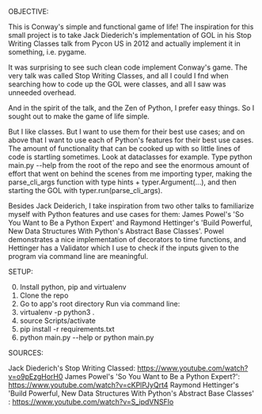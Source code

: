 OBJECTIVE: 

This is Conway's simple and functional game of life! The inspiration for this small project is to take Jack Diederich's implementation of GOL in his Stop Writing Classes talk from Pycon US in 2012 and actually implement it in something, i.e. pygame.

It was surprising to see such clean code implement Conway's game. The very talk was called Stop Writing Classes, and all I could I fnd when searching how to code up the GOL were classes,
and all I saw was unneeded overhead. 

And in the spirit of the talk, and the Zen of Python, I prefer easy things. So I sought out to make the game of life simple.

But I like classes. But I want to use them for their best use cases; and on above that I want to use each of Python's features for their best use cases. The amount of functionality that can be cooked up with so little lines of code is startling sometimes. Look at dataclasses for example. Type python main.py --help from the root of the repo and see the enormous amount of effort that went on behind the scenes from me importing typer, making the parse_cli_args function with type hints + typer.Argument(...), and then starting the GOL with typer.run(parse_cli_args).

Besides Jack Deiderich, I take inspiration from two other talks to familiarize myself with Python features and use cases for them: James Powel's 'So You Want to Be a Python Expert' and Raymond Hettinger's 'Build Powerful, New Data Structures With Python's Abstract Base Classes'. Powel demonstrates a nice implementation of decorators to time functions, and Hettinger has a Validator which I use to check if the inputs given to the program via command line are meaningful.  

SETUP:

0. Install python, pip and virtualenv
1. Clone the repo
2. Go to app's root directory 
Run via command line: 
3. virtualenv -p python3 .
4. source Scripts/activate
5. pip install -r requirements.txt
6. python main.py --help or python main.py

SOURCES:

Jack Diederich's Stop Writing Classed: https://www.youtube.com/watch?v=o9pEzgHorH0
James Powel's 'So You Want to Be a Python Expert?': https://www.youtube.com/watch?v=cKPlPJyQrt4
Raymond Hettinger's 'Build Powerful, New Data Structures With Python's Abstract Base Classes' : https://www.youtube.com/watch?v=S_ipdVNSFlo
